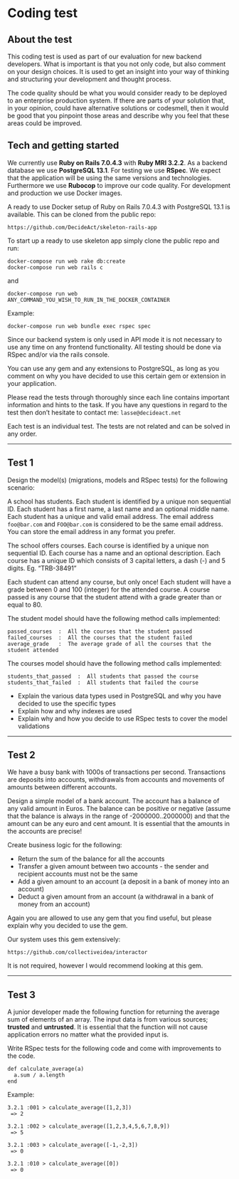 # Coding test

## About the test

This coding test is used as part of our evaluation for new backend developers. What is important is that you not only code, but also comment on your design choices. It is used to get an insight into your way of thinking and structuring your development and thought process.

The code quality should be what you would consider ready to be deployed to an enterprise production system. If there are parts of your solution that, in your opinion, could have alternative solutions or codesmell, then it would be good that you pinpoint those areas and describe why you feel that these areas could be improved.

## Tech and getting started

We currently use **Ruby on Rails 7.0.4.3** with **Ruby MRI 3.2.2**. As a backend database we use **PostgreSQL 13.1**. For testing we use **RSpec**. We expect that the application will be using the same versions and technologies. Furthermore we use **Rubocop** to improve our code quality. For development and production we use Docker images.

A ready to use Docker setup of Ruby on Rails 7.0.4.3 with PostgreSQL 13.1 is available. This can be cloned from the public repo:

`https://github.com/DecideAct/skeleton-rails-app`

To start up a ready to use skeleton app simply clone the public repo and run:

```
docker-compose run web rake db:create
docker-compose run web rails c
```

and

```
docker-compose run web ANY_COMMAND_YOU_WISH_TO_RUN_IN_THE_DOCKER_CONTAINER
```

Example:

```
docker-compose run web bundle exec rspec spec
```

Since our backend system is only used in API mode it is not necessary to use any time on any frontend functionality. All testing should be done via RSpec and/or via the rails console.

You can use any gem and any extensions to PostgreSQL, as long as you comment on why you have decided to use this certain gem or extension in your application.

Please read the tests through thoroughly since each line contains important information and hints to the task. If you have any questions in regard to the test then don’t hesitate to contact me: `lasse@decideact.net`

Each test is an individual test. The tests are not related and can be solved in any order.

---

## Test 1

Design the model(s) (migrations, models and RSpec tests) for the following scenario:

A school has students. Each student is identified by a unique non sequential ID. Each student has a first name, a last name and an optional middle name. Each student has a unique and valid email address. The email address `foo@bar.com` and `FOO@bar.com` is considered to be the same email address. You can store the email address in any format you prefer.

The school offers courses. Each course is identified by a unique non sequential ID. Each course has a name and an optional description. Each course has a unique ID which consists of 3 capital letters, a dash (-) and 5 digits. Eg. “TRB-38491”

Each student can attend any course, but only once! Each student will have a grade between 0 and 100 (integer) for the attended course. A course passed is any course that the student attend with a grade greater than or equal to 80.

The student model should have the following method calls implemented:

```
passed_courses  :  All the courses that the student passed
failed_courses  :  All the courses that the student failed
average_grade   :  The average grade of all the courses that the student attended
```

The courses model should have the following method calls implemented:

```
students_that_passed  :  All students that passed the course
students_that_failed  :  All students that failed the course
```

- Explain the various data types used in PostgreSQL and why you have decided to use the specific types
- Explain how and why indexes are used
- Explain why and how you decide to use RSpec tests to cover the model validations

---

## Test 2

We have a busy bank with 1000s of transactions per second. Transactions are deposits into accounts, withdrawals from accounts and movements of amounts between different accounts.

Design a simple model of a bank account. The account has a balance of any valid amount in Euros. The balance can be positive or negative (assume that the balance is always in the range of -2000000..2000000) and that the amount can be any euro and cent amount. It is essential that the amounts in the accounts are precise!

Create business logic for the following:

- Return the sum of the balance for all the accounts
- Transfer a given amount between two accounts - the sender and recipient accounts must not be the same
- Add a given amount to an account (a deposit in a bank of money into an account)
- Deduct a given amount from an account (a withdrawal in a bank of money from an account)

Again you are allowed to use any gem that you find useful, but please explain why you decided to use the gem.

Our system uses this gem extensively:

`https://github.com/collectiveidea/interactor`

It is not required, however I would recommend looking at this gem.

---

## Test 3

A junior developer made the following function for returning the average sum of elements of an array. The input data is from various sources; **trusted** and **untrusted**. It is essential that the function will not cause application errors no matter what the provided input is.

Write RSpec tests for the following code and come with improvements to the code.

```
def calculate_average(a)
  a.sum / a.length
end
```

Example:

```
3.2.1 :001 > calculate_average([1,2,3])
 => 2

3.2.1 :002 > calculate_average([1,2,3,4,5,6,7,8,9])
 => 5

3.2.1 :003 > calculate_average([-1,-2,3])
 => 0

3.2.1 :010 > calculate_average([0])
 => 0
```
